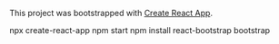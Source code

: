 This project was bootstrapped with [Create React App](https://github.com/facebookincubator/create-react-app).

npx create-react-app
npm start
npm install react-bootstrap bootstrap
